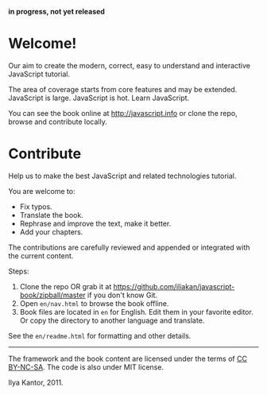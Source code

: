 
**in progress, not yet released**

# Welcome!

Our aim to create the modern, correct, easy to understand and interactive JavaScript tutorial.

The area of coverage starts from core features and may be extended. JavaScript is large. JavaScript is hot. Learn JavaScript.

You can see the book online at <http://javascript.info> or clone the repo, browse and contribute locally.

# Contribute

Help us to make the best JavaScript and related technologies tutorial.

You are welcome to:

 - Fix typos.
 - Translate the book.
 - Rephrase and improve the text, make it better.
 - Add your chapters.

The contributions are carefully reviewed and appended or integrated with the current content.

Steps:

 1. Clone the repo OR grab it at <https://github.com/iliakan/javascript-book/zipball/master> if you don't know Git.
 2. Open `en/nav.html` to browse the book offline.
 3. Book files are located in `en` for English. Edit them in your favorite editor. Or copy the directory to another language and translate.

See the `en/readme.html` for formatting and other details.

-----------

The framework and the book content are licensed under the terms of [CC BY-NC-SA](http://creativecommons.org/licenses/by-nc-sa/3.0/deed). The code is also under MIT license.

Ilya Kantor, 2011.


